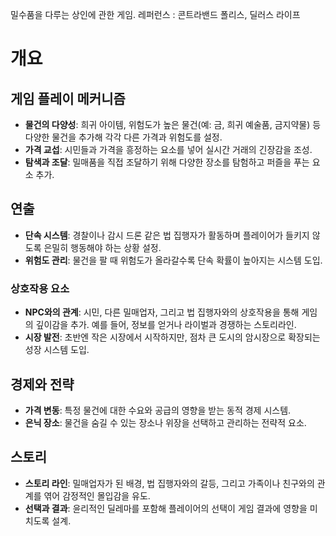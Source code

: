 
밀수품을 다루는 상인에 관한 게임. 
레퍼런스 : 콘트라밴드 폴리스, 딜러스 라이프

# **개요**
## **게임 플레이 메커니즘**

- **물건의 다양성**: 희귀 아이템, 위험도가 높은 물건(예: 금, 희귀 예술품, 금지약물) 등 다양한 물건을 추가해 각각 다른 가격과 위험도를 설정.
- **가격 교섭**: 시민들과 가격을 흥정하는 요소를 넣어 실시간 거래의 긴장감을 조성.
- **탐색과 조달**: 밀매품을 직접 조달하기 위해 다양한 장소를 탐험하고 퍼즐을 푸는 요소 추가.

## **연출**

- **단속 시스템**: 경찰이나 감시 드론 같은 법 집행자가 활동하며 플레이어가 들키지 않도록 은밀히 행동해야 하는 상황 설정.
- **위험도 관리**: 물건을 팔 때 위험도가 올라갈수록 단속 확률이 높아지는 시스템 도입.

### **상호작용 요소**

- **NPC와의 관계**: 시민, 다른 밀매업자, 그리고 법 집행자와의 상호작용을 통해 게임의 깊이감을 추가. 예를 들어, 정보를 얻거나 라이벌과 경쟁하는 스토리라인.
- **시장 발전**: 초반엔 작은 시장에서 시작하지만, 점차 큰 도시의 암시장으로 확장되는 성장 시스템 도입.

## **경제와 전략**

- **가격 변동**: 특정 물건에 대한 수요와 공급의 영향을 받는 동적 경제 시스템.
- **은닉 장소**: 물건을 숨길 수 있는 장소나 위장을 선택하고 관리하는 전략적 요소.

## **스토리**

- **스토리 라인**: 밀매업자가 된 배경, 법 집행자와의 갈등, 그리고 가족이나 친구와의 관계를 엮어 감정적인 몰입감을 유도.
- **선택과 결과**: 윤리적인 딜레마를 포함해 플레이어의 선택이 게임 결과에 영향을 미치도록 설계.